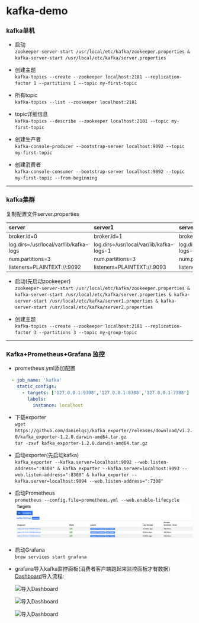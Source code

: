 # kafka-demo

### kafka单机

* 启动  
`zookeeper-server-start /usr/local/etc/kafka/zookeeper.properties & kafka-server-start /usr/local/etc/kafka/server.properties`

* 创建主题  
`kafka-topics --create --zookeeper localhost:2181 --replication-factor 1 --partitions 1 --topic my-first-topic`

* 所有topic  
`kafka-topics --list --zookeeper localhost:2181`

* topic详细信息  
`kafka-topics --describe --zookeeper localhost:2181 --topic my-first-topic`

* 创建生产者  
`kafka-console-producer --bootstrap-server localhost:9092 --topic my-first-topic`

* 创建消费者  
`kafka-console-consumer --bootstrap-server localhost:9092 --topic my-first-topic --from-beginning`

----

### kafka集群
复制配置文件server.properties  

|server|server1|server2|
|:----|:----|:----|
|broker.id=0|broker.id=1|broker.id=2|
|log.dirs=/usr/local/var/lib/kafka-logs|log.dirs=/usr/local/var/lib/kafka-logs-1|log.dirs=/usr/local/var/lib/kafka-logs-2|
|num.partitions=3|num.partitions=3|num.partitions=3|
|listeners=PLAINTEXT://:9092|listeners=PLAINTEXT://:9093|listeners=PLAINTEXT://:9094|

* 启动(先启动zookeeper)  
`zookeeper-server-start /usr/local/etc/kafka/zookeeper.properties & kafka-server-start /usr/local/etc/kafka/server.properties & kafka-server-start /usr/local/etc/kafka/server1.properties & kafka-server-start /usr/local/etc/kafka/server2.properties`

* 创建主题  
`kafka-topics --create --zookeeper localhost:2181 --replication-factor 3 --partitions 3 --topic my-group-topic`

----

### Kafka+Prometheus+Grafana 监控
- prometheus.yml添加配置
````yml
  - job_name: 'kafka'
    static_configs:
      - targets: ['127.0.0.1:9308','127.0.0.1:8308','127.0.0.1:7308']
        labels:
          instance: localhost
```` 
- 下载exporter  
`wget https://github.com/danielqsj/kafka_exporter/releases/download/v1.2.0/kafka_exporter-1.2.0.darwin-amd64.tar.gz`   
`tar -zxvf kafka_exporter-1.2.0.darwin-amd64.tar.gz`  

- 启动exporter(先启动kafka)  
`kafka_exporter --kafka.server=localhost:9092 --web.listen-address=":9308" & kafka_exporter --kafka.server=localhost:9093 --web.listen-address=":8308" & kafka_exporter --kafka.server=localhost:9094 --web.listen-address=":7308"`  

- 启动Prometheus  
`prometheus --config.file=prometheus.yml --web.enable-lifecycle`
    ![prometheus](https://github.com/RachelLXT/kafka-demo/blob/master/doc/pic/prometheus.png)  

- 启动Grafana  
`brew services start grafana`

- grafana导入kafka监控面板(消费者客户端跑起来监控面板才有数据)  
    [Dashboard](https://grafana.com/grafana/dashboards/7589/revisions)导入流程:

    ![导入Dashboard](https://github.com/RachelLXT/kafka-demo/blob/master/doc/pic/prometheus.png/doc/pic/import1.png)   

    ![导入Dashboard](https://github.com/RachelLXT/kafka-demo/blob/master/doc/pic/prometheus.png/doc/pic/import2.png) 
    
    ![导入Dashboard](https://github.com/RachelLXT/kafka-demo/blob/master/doc/pic/prometheus.png/doc/pic/dashboard.png)  
    


